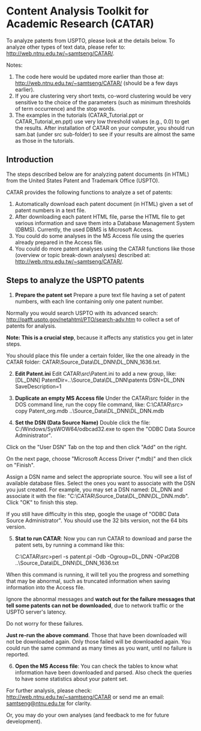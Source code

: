 # Content Analysis Toolkit for Academic Research (CATAR)
To analyze patents from USPTO, please look at the details below.
To analyze other types of text data, please refer to: 
http://web.ntnu.edu.tw/~samtseng/CATAR/.

Notes:
1. The code here would be updated more earlier than those at: http://web.ntnu.edu.tw/~samtseng/CATAR/ (should be a few days earlier).
2. If you are clustering very short texts, co-word clustering would be very sensitive to the choice of the parameters (such as minimum thresholds of term occurrence) and the stop words.
3. The examples in the tutorials (CATAR_Tutorial.ppt or CATAR_Tutorial_en.ppt) use very low threshold values (e.g., 0.0) to get the results. After installation of CATAR on your computer, you should run sam.bat (under src sub-folder) to see if your results are almost the same as those in the tutorials.

## Introduction
The steps described below are for analyzing patent documents (in HTML) from the United States Patent and Trademark Office (USPTO).

CATAR provides the following functions to analyze a set of patents:
1. Automatically download each patent document (in HTML) given a set of patent numbers in a text file.
2. After downloading each patent HTML file, parse the HTML file to get various information and save them into a Database Management System (DBMS). Currently, the used DBMS is Microsoft Access.
3. You could do some analyses in the MS Access file using the queries already prepared in the Access file.
4. You could do more patent analyses using the CATAR functions like those (overview or topic break-down analyses) described at: http://web.ntnu.edu.tw/~samtseng/CATAR/.


## Steps to analyze the USPTO patents
1. **Prepare the patent set**
Prepare a pure text file having a set of patent numbers, with each line containing only one patent number. 

Normally you would search USPTO with its advanced search: http://patft.uspto.gov/netahtml/PTO/search-adv.htm to collect a set of patents for analysis. 

**Note: This is a crucial step**, because it affects any statistics you get in later steps. 

You should place this file under a certain folder, like the one already in the CATAR folder: CATAR\Source_Data\DL_DNN\DL_DNN_1636.txt.


2. **Edit Patent.ini**
Edit CATAR\src\Patent.ini to add a new group, like:
    [DL_DNN]
    PatentDir=..\Source_Data\DL_DNN\patents
    DSN=DL_DNN
    SaveDescription=1

3. **Duplicate an empty MS Access file**
Under the CATAR\src folder in the DOS command line, run the copy file command, like:
    C:\CATAR\src> copy Patent_org.mdb ..\Source_Data\DL_DNN\DL_DNN.mdb


4. **Set the DSN (Data Source Name)**
Double click the file: C:/Windows/SysWOW64/odbcad32.exe to open the "ODBC Data Source Administrator".

Click on the "User DSN" Tab on the top and then click "Add" on the right. 

On the next page, choose "Microsoft Access Driver (*.mdb)" and then click on "Finish".

Assign a DSN name and select the appropriate source. You will see a list of available database files. Select the ones you want to associate with the DSN you just created. For example, you may set a DSN named: DL_DNN and associate it with the file: "C:\CATAR\Source_Data\DL_DNN\DL_DNN.mdb". Click "OK" to finish this step.

If you still have difficulty in this step, google the usage of "ODBC Data Source Administrator". You should use the 32 bits version, not the 64 bits version.

5. **Stat to run CATAR**:
Now you can run CATAR to download and parse the patent sets, by running a command like this:

    C:\CATAR\src>perl -s patent.pl -Odb -Ogroup=DL_DNN -OPat2DB ..\Source_Data\DL_DNN\DL_DNN_1636.txt

When this command is running, it will tell you the progress and something that may be abnormal, such as truncated information when saving information into the Access file. 

Ignore the abnormal messages and **watch out for the failure messages that tell some patents can not be downloaded**, due to network traffic or the USPTO server's latency. 

Do not worry for these failures. 

**Just re-run the above command**. Those that have been downloaded will not be downloaded again. Only those failed will be downloaded again. You could run the same command as many times as you want, until no failure is reported.


6. **Open the MS Access file**:
You can check the tables to know what information have been downloaded and parsed. Also check the queries to have some statistics about your patent set.

For further analysis, please check: http://web.ntnu.edu.tw/~samtseng/CATAR or send me an email: samtseng@ntnu.edu.tw for clarity.

Or, you may do your own analyses (and feedback to me for future development).
